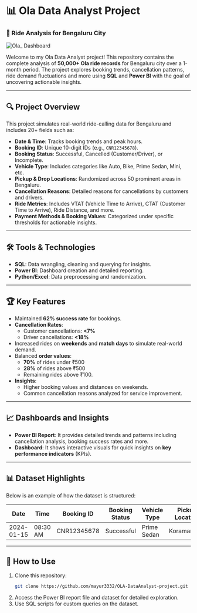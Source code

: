 # 📊 Ola Data Analyst Project  
### 🚖 Ride Analysis for Bengaluru City  

![Ola_ Dashboard](https://github.com/user-attachments/assets/dd61df56-f7b2-46d2-ab25-8bfe4fc020a4)



Welcome to my Ola Data Analyst project! This repository contains the complete analysis of **50,000+ Ola ride records** for Bengaluru city over a 1-month period. The project explores booking trends, cancellation patterns, ride demand fluctuations and more using **SQL** and **Power BI** with the goal of uncovering actionable insights.  

---

## 🔍 **Project Overview**  
This project simulates real-world ride-calling data for Bengaluru and includes 20+ fields such as:  
- **Date & Time**: Tracks booking trends and peak hours.  
- **Booking ID**: Unique 10-digit IDs (e.g., `CNR12345678`).  
- **Booking Status**: Successful, Cancelled (Customer/Driver), or Incomplete.  
- **Vehicle Type**: Includes categories like Auto, Bike, Prime Sedan, Mini, etc.  
- **Pickup & Drop Locations**: Randomized across 50 prominent areas in Bengaluru.  
- **Cancellation Reasons**: Detailed reasons for cancellations by customers and drivers.  
- **Ride Metrics**: Includes VTAT (Vehicle Time to Arrive), CTAT (Customer Time to Arrive), Ride Distance, and more.  
- **Payment Methods & Booking Values**: Categorized under specific thresholds for actionable insights.  

---

## 🛠️ **Tools & Technologies**  
- **SQL**: Data wrangling, cleaning and querying for insights.  
- **Power BI**: Dashboard creation and detailed reporting.  
- **Python/Excel**: Data preprocessing and randomization.  

---

## 🏆 **Key Features**  
- Maintained **62% success rate** for bookings.  
- **Cancellation Rates**:  
  - Customer cancellations: **<7%**  
  - Driver cancellations: **<18%**  
- Increased rides on **weekends** and **match days** to simulate real-world demand.  
- Balanced **order values**:  
  - **70%** of rides under ₹500  
  - **28%** of rides above ₹500  
  - Remaining rides above ₹100.  
- **Insights**:  
  - Higher booking values and distances on weekends.  
  - Common cancellation reasons analyzed for service improvement.  

---

## 📈 **Dashboards and Insights**  
- **Power BI Report**: It provides detailed trends and patterns including cancellation analysis, booking success rates and more.  
- **Dashboard**: It shows interactive visuals for quick insights on **key performance indicators** (KPIs).  

---

## 📊 **Dataset Highlights**  
Below is an example of how the dataset is structured:  

| **Date** | **Time** | **Booking ID** | **Booking Status** | **Vehicle Type** | **Pickup Location** | **Drop Location** | **Booking Value** | **Payment Method** |  
|----------|----------|----------------|---------------------|-------------------|----------------------|-------------------|-------------------|--------------------|  
| 2024-01-15 | 08:30 AM | CNR12345678 | Successful | Prime Sedan | Koramangala | Whitefield | ₹480 | Online |  

---

## 🚀 **How to Use**  
1. Clone this repository:  
   ```bash  
   git clone https://github.com/mayur3332/OLA-DataAnalyst-project.git  
   ```  
2. Access the Power BI report file and dataset for detailed exploration.  
3. Use SQL scripts for custom queries on the dataset.  


